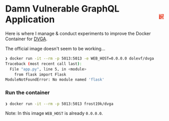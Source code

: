 # Damn Vulnerable GraphQL Application <img src="assets/logo-small.png" width=3% style="float:right;"/>

Here is where I manage & conduct experiments to improve the Docker Container for [DVGA](https://github.com/dolevf/Damn-Vulnerable-GraphQL-Application).

The official image doesn't seem to be working...
```Bash
❯ docker run -it --rm -p 5013:5013 -e WEB_HOST=0.0.0.0 dolevf/dvga
Traceback (most recent call last):
  File "app.py", line 5, in <module>
    from flask import Flask
ModuleNotFoundError: No module named 'flask'
```
### Run the container
```bash
❯ docker run -it --rm -p 5013:5013 frost19k/dvga
```
Note: In this image `WEB_HOST` is already `0.0.0.0`.
